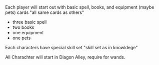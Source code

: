 Each player will start out with basic spell, books, and equipment (maybe pets) cards "all same cards as others"
- three basic spell
- two books
- one equipment
- one pets

Each characters have special skill set "skill set as in knowldege"

All Charachter will start in Diagon Alley, require for wands.
